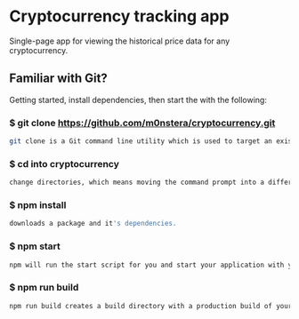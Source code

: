 # Cryptocurrency tracking app

Single-page app for viewing the historical price data for any cryptocurrency.

## Familiar with Git?

Getting started, install dependencies, then start the with the following:


### $ git clone https://github.com/m0nstera/cryptocurrency.git
```bash
git clone is a Git command line utility which is used to target an existing repository and create a clone, or copy of the target repository.
```


### $ cd into cryptocurrency
```bash
change directories, which means moving the command prompt into a different folder.
```


### $ npm install
```bash
downloads a package and it's dependencies.
```


### $ npm start
```bash
npm will run the start script for you and start your application with your special configuration options.
```


### $ npm run build
```bash
npm run build creates a build directory with a production build of your app.
```
